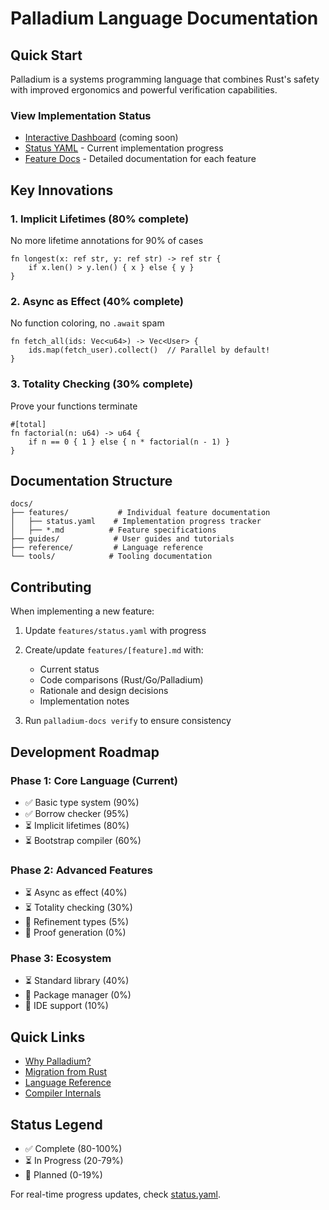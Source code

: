 # Palladium Language Documentation

## Quick Start

Palladium is a systems programming language that combines Rust's safety with improved ergonomics and powerful verification capabilities.

### View Implementation Status
- [Interactive Dashboard](https://palladium-lang.org/status) (coming soon)
- [Status YAML](./features/status.yaml) - Current implementation progress
- [Feature Docs](./features/) - Detailed documentation for each feature

## Key Innovations

### 1. **Implicit Lifetimes** (80% complete)
No more lifetime annotations for 90% of cases
```palladium
fn longest(x: ref str, y: ref str) -> ref str {
    if x.len() > y.len() { x } else { y }
}
```

### 2. **Async as Effect** (40% complete)  
No function coloring, no `.await` spam
```palladium
fn fetch_all(ids: Vec<u64>) -> Vec<User> {
    ids.map(fetch_user).collect()  // Parallel by default!
}
```

### 3. **Totality Checking** (30% complete)
Prove your functions terminate
```palladium
#[total]
fn factorial(n: u64) -> u64 {
    if n == 0 { 1 } else { n * factorial(n - 1) }
}
```

## Documentation Structure

```
docs/
├── features/           # Individual feature documentation
│   ├── status.yaml    # Implementation progress tracker
│   ├── *.md          # Feature specifications
├── guides/            # User guides and tutorials
├── reference/         # Language reference
└── tools/            # Tooling documentation
```

## Contributing

When implementing a new feature:

1. Update `features/status.yaml` with progress
2. Create/update `features/[feature].md` with:
   - Current status
   - Code comparisons (Rust/Go/Palladium)
   - Rationale and design decisions
   - Implementation notes

3. Run `palladium-docs verify` to ensure consistency

## Development Roadmap

### Phase 1: Core Language (Current)
- ✅ Basic type system (90%)
- ✅ Borrow checker (95%)
- ⏳ Implicit lifetimes (80%)
- ⏳ Bootstrap compiler (60%)

### Phase 2: Advanced Features
- ⏳ Async as effect (40%)
- ⏳ Totality checking (30%)
- 🔲 Refinement types (5%)
- 🔲 Proof generation (0%)

### Phase 3: Ecosystem
- ⏳ Standard library (40%)
- 🔲 Package manager (0%)
- 🔲 IDE support (10%)

## Quick Links

- [Why Palladium?](./guides/why-palladium.md)
- [Migration from Rust](./guides/migration-from-rust.md)
- [Language Reference](./reference/index.md)
- [Compiler Internals](./internals/compiler.md)

## Status Legend

- ✅ Complete (80-100%)
- ⏳ In Progress (20-79%)
- 🔲 Planned (0-19%)

For real-time progress updates, check [status.yaml](./features/status.yaml).
